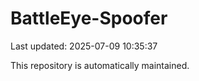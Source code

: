 # BattleEye-Spoofer

Last updated: 2025-07-09 10:35:37

This repository is automatically maintained.
